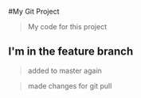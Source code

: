 #My Git Project

 > My code for this project

 ## I'm in the feature branch

 > added to master again

> made changes for git pull
